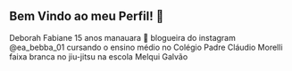 ## Bem Vindo ao meu Perfil! 👋
Deborah Fabiane
15 anos 
manauara 🐆
blogueira do instagram @ea_bebba_01
cursando o ensino médio no Colégio Padre Cláudio Morelli
faixa branca no jiu-jitsu na escola Melqui Galvão

<!--
**manauarinha/manauarinha** is a ✨ _special_ ✨ repository because its `README.md` (this file) appears on your GitHub profile.

Here are some ideas to get you started:

- 
